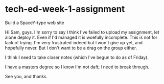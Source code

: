 # tech-ed-week-1-assignment
Build a SpaceY-type web site

Hi Sam, guys. I'm sorry to say I think I've failed to upload my assignment, let alone deploy it. Even if I'd managed it is woefully incomplete. This is not for lack of trying. I'm very frustrated indeed but I won't give up yet, and hopefully never. But I don't want to be a drag on the group either.

I think I need to take closer notes (which I've begun to do as of Friday).

I have a masters degree so I know I'm not daft; I need to break through.

See you, and thanks.
